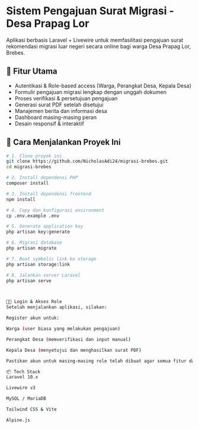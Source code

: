 # Sistem Pengajuan Surat Migrasi - Desa Prapag Lor

Aplikasi berbasis Laravel + Livewire untuk memfasilitasi pengajuan surat rekomendasi migrasi luar negeri secara online bagi warga Desa Prapag Lor, Brebes.

## 🔧 Fitur Utama

- Autentikasi & Role-based access (Warga, Perangkat Desa, Kepala Desa)
- Formulir pengajuan migrasi lengkap dengan unggah dokumen
- Proses verifikasi & persetujuan pengajuan
- Generasi surat PDF setelah disetujui
- Manajemen berita dan informasi desa
- Dashboard masing-masing peran
- Desain responsif & interaktif

## 🚀 Cara Menjalankan Proyek Ini

```bash
# 1. Clone proyek ini
git clone https://github.com/NicholasAdi24/migrasi-brebes.git
cd migrasi-brebes

# 2. Install dependensi PHP
composer install

# 3. Install dependensi frontend
npm install

# 4. Copy dan konfigurasi environment
cp .env.example .env

# 5. Generate application key
php artisan key:generate

# 6. Migrasi database
php artisan migrate

# 7. Buat symbolic link ke storage
php artisan storage:link

# 8. Jalankan server Laravel
php artisan serve



🧑‍💻 Login & Akses Role
Setelah menjalankan aplikasi, silakan:

Register akun untuk:

Warga (user biasa yang melakukan pengajuan)

Perangkat Desa (memverifikasi dan input manual)

Kepala Desa (menyetujui dan menghasilkan surat PDF)

Pastikan akun untuk masing-masing role telah dibuat agar semua fitur dapat digunakan sesuai perannya.

📦 Tech Stack
Laravel 10.x

Livewire v3

MySQL / MariaDB

Tailwind CSS & Vite

Alpine.js
